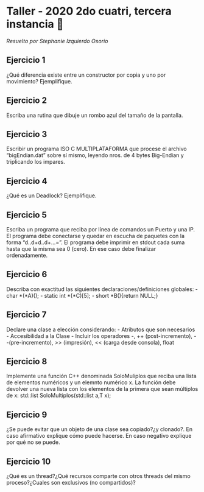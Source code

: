 # Taller - 2020 2do cuatri, tercera instancia :dart:
_Resuelto por Stephanie Izquierdo Osorio_

## Ejercicio 1
¿Qué diferencia existe entre un constructor por copia y uno por movimiento? Ejemplifique.

## Ejercicio 2

Escriba una rutina que dibuje un rombo azul del tamaño de la pantalla.

## Ejercicio 3

Escribir un programa ISO C MULTIPLATAFORMA que procese el archivo “bigEndian.dat” sobre sí mismo, leyendo nros. de 4 bytes Big-Endian y triplicando los impares.

## Ejercicio 4

¿Qué es un Deadlock? Ejemplifique.

## Ejercicio 5

Escriba un programa que reciba por línea de comandos un Puerto y una IP. El programa debe conectarse y quedar en escucha de paquetes con la forma “d..d+d..d+...=”. El programa debe imprimir en stdout cada suma hasta que la misma sea 0 (cero). En ese caso debe finalizar ordenadamente.

## Ejercicio 6

Describa con exactitud las siguientes declaraciones/definiciones globales:
		- char *(*A)();
		- static int *(*C)[5];
		- short *B(){return NULL;}

## Ejercicio 7

Declare una clase a elección considerando:
		- Atributos que son necesarios
		- Accesibilidad a la Clase
		- Incluir los operadores -, ++ (post-incremento), --(pre-incremento), >> (impresión), << (carga desde consola), float

## Ejercicio 8

Implemente una función C++ denominada SoloMuliplos que reciba una lista de elementos numéricos y un elemnto numérico x. La función debe devolver una nueva lista con los elementos de la primera que sean múltiplos de x:
		std::list<T> SoloMultiplos(std::list<T> a,T x);

## Ejercicio 9

¿Se puede evitar que un objeto de una clase sea copiado?¿y clonado?. En caso afirmativo explique cómo puede hacerse. En caso negativo explique por qué no se puede.

## Ejercicio 10

¿Qué es un thread?¿Qué recursos comparte con otros threads del mismo proceso?¿Cuales son exclusivos (no compartidos)?
